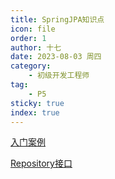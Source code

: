 ```yaml
---
title: SpringJPA知识点
icon: file
order: 1
author: 十七
date: 2023-08-03 周四
category:
	- 初级开发工程师
tag:
	- P5
sticky: true
index: true
---
```


[入门案例](01_入门案例/入门案例.md)

[Repository接口](02_Repository接口/Repository接口.md)
